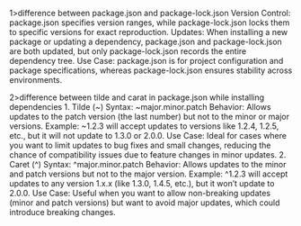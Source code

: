 1>difference between package.json and package-lock.json
    Version Control: package.json specifies version ranges, while package-lock.json locks them to specific versions for exact reproduction.
    Updates: When installing a new package or updating a dependency, package.json and package-lock.json are both updated, but only package-lock.json records the entire dependency tree.
    Use Case: package.json is for project configuration and package specifications, whereas package-lock.json ensures stability across environments.


2>difference between tilde and carat in package.json while installing dependencies
    1. Tilde (~)
            Syntax: ~major.minor.patch
            Behavior: Allows updates to the patch version (the last number) but not to the minor or major versions.
            Example: ~1.2.3 will accept updates to versions like 1.2.4, 1.2.5, etc., but it will not update to 1.3.0 or 2.0.0.
            Use Case: Ideal for cases where you want to limit updates to bug fixes and small changes, reducing the chance of compatibility issues due to feature changes in minor updates.
    2. Caret (^)
    Syntax: ^major.minor.patch
    Behavior: Allows updates to the minor and patch versions but not to the major version.
    Example: ^1.2.3 will accept updates to any version 1.x.x (like 1.3.0, 1.4.5, etc.), but it won’t update to 2.0.0.
    Use Case: Useful when you want to allow non-breaking updates (minor and patch versions) but want to avoid major updates, which could introduce breaking changes.